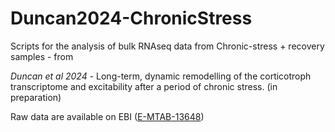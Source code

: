 # Duncan2024-ChronicStress

Scripts for the analysis of bulk RNAseq data from Chronic-stress + recovery samples - from 

*Duncan et al 2024* - Long-term, dynamic remodelling of the corticotroph transcriptome and excitability after a period of chronic stress. (in preparation)

Raw data are available on EBI ([E-MTAB-13648](https://www.ebi.ac.uk/biostudies/arrayexpress/studies/E-MTAB-13648))
